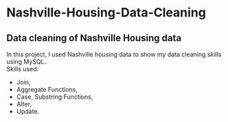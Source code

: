 # Nashville-Housing-Data-Cleaning

## Data cleaning of Nashville Housing data

In this project, I used Nashville housing data to show my data cleaning skills using MySQL.  
Skills used:
- Join, 
- Aggregate Functions, 
- Case, Substring Functions, 
- Alter, 
- Update.
